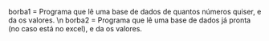 borba1 = Programa que lê uma base de dados de quantos números quiser, e da os valores. \n borba2 = Programa que lê uma base de dados já pronta (no caso está no excel), e da os valores.

